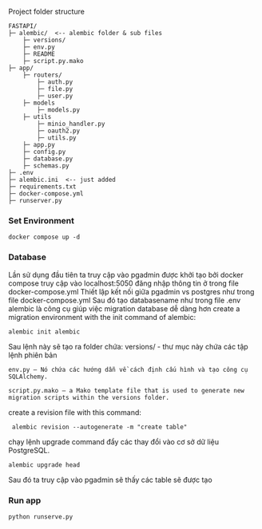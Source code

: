 Project folder structure

```
FASTAPI/
├─ alembic/  <-- alembic folder & sub files
    ├─ versions/ 
    ├─ env.py
    ├─ README
    ├─ script.py.mako
├─ app/
    ├─ routers/
        ├─ auth.py
        ├─ file.py
        ├─ user.py 
    ├─ models
        ├─ models.py  
    ├─ utils
        ├─ minio_handler.py    
        ├─ oauth2.py
        ├─ utils.py  
    ├─ app.py
    ├─ config.py
    ├─ database.py
    ├─ schemas.py
├─ .env
├─ alembic.ini  <-- just added
├─ requirements.txt
├─ docker-compose.yml
├─ runserver.py

```
### Set Environment
```
docker compose up -d
```
### Database
Lần sử dụng đầu tiên
ta truy cập vào pgadmin được khởi tạo bởi docker compose truy cập vào localhost:5050 đăng nhập thông tin ở trong file docker-compose.yml
Thiết lập kết nối giữa pgadmin vs postgres như trong file docker-compose.yml
Sau đó tạo databasename như trong file .env
alembic là công cụ giúp việc migration database dễ dàng hơn
create a migration environment with the init command of alembic:
```
alembic init alembic
```
Sau lệnh này sẽ tạo ra folder chứa:
    versions/ - thư mục này chứa các tập lệnh phiên bản
    
    env.py – Nó chứa các hướng dẫn về cách định cấu hình và tạo công cụ SQLAlchemy.
    
    script.py.mako – a Mako template file that is used to generate new migration scripts within the versions folder.
 create a revision file with this command:
 
```
 alembic revision --autogenerate -m "create table"
```
chạy lệnh upgrade command đẩy các thay đổi vào cơ sở dữ liệu PostgreSQL.
```
alembic upgrade head
```
Sau đó ta truy cập vào pgadmin sẽ thấy các table sẽ được tạo 
### Run app

```
python runserve.py
```


